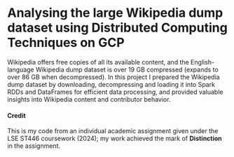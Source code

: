 # Analysing the large Wikipedia dump dataset using Distributed Computing Techniques on GCP

Wikipedia offers free copies of all its available content, and the English-language Wikipedia dump dataset is over 19 GB compressed (expands to over 86 GB when decompressed). In this project I prepared the Wikipedia dump dataset by downloading, decompressing and loading it into Spark RDDs and DataFrames for efficient data processing, and provided valuable insights into Wikipedia content and contributor behavior.

#### Credit
This is my code from an individual academic assignment given under the LSE ST446 coursework (2024); my work achieved the mark of **Distinction** in the assignment.
